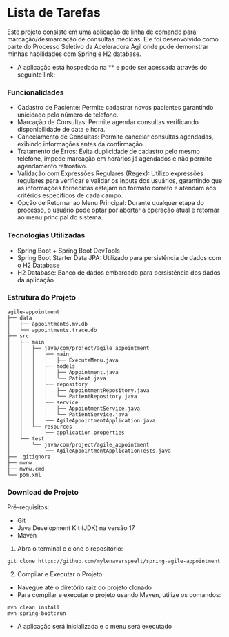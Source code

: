# Lista de Tarefas

Este projeto consiste em uma aplicação de linha de comando para marcação/desmarcação de consultas médicas. Ele foi desenvolvido como parte do Processo Seletivo da Aceleradora Ágil  onde pude demonstrar minhas habilidades com Spring e H2 database.

- A aplicação está hospedada na ** e pode ser acessada através do seguinte link: 

### Funcionalidades
- Cadastro de Paciente: Permite cadastrar novos pacientes garantindo unicidade pelo número de telefone.
- Marcação de Consultas: Permite agendar consultas verificando disponibilidade de data e hora.
- Cancelamento de Consultas: Permite cancelar consultas agendadas, exibindo informações antes da confirmação.
- Tratamento de Erros: Evita duplicidade de cadastro pelo mesmo telefone, impede marcação em horários já agendados e não permite agendamento retroativo.
- Validação com Expressões Regulares (Regex): Utilizo expressões regulares para verificar e validar os inputs dos usuários, garantindo que as informações fornecidas estejam no formato correto e atendam aos critérios específicos de cada campo.
- Opção de Retornar ao Menu Principal: Durante qualquer etapa do processo, o usuário pode optar por abortar a operação atual e retornar ao menu principal do sistema.

### Tecnologias Utilizadas
- Spring Boot + Spring Boot DevTools
- Spring Boot Starter Data JPA: Utilizado para persistência de dados com o H2 Database
- H2 Database: Banco de dados embarcado para persistência dos dados da aplicação


### Estrutura do Projeto
```
agile-appointment
├── data
│   ├── appointments.mv.db
│   └── appointments.trace.db
├── src
│   ├── main
│   │   ├── java/com/project/agile_appointment
│   │   │   ├── main
│   │   │   │   ├── ExecuteMenu.java
│   │   │   ├── models
│   │   │   │   ├── Appointment.java
│   │   │   │   └── Patient.java
│   │   │   ├── repository
│   │   │   │   ├── AppointmentRepository.java
│   │   │   │   └── PatientRepository.java
│   │   │   ├── service
│   │   │   │   ├── AppointmentService.java
│   │   │   │   └── PatientService.java
│   │   │   └── AgileAppointmentApplication.java
│   │   └── resources
│   │       └── application.properties
│   └── test
│       └── java/com/project/agile_appointment
│           └── AgileAppointmentApplicationTests.java
├── .gitignore
├── mvnw
├── mvnw.cmd
└── pom.xml

```

### Download do Projeto

Pré-requisitos:
- Git 
- Java Development Kit (JDK) na versão 17
- Maven 

1. Abra o terminal e clone o repositório:

```
git clone https://github.com/mylenaverspeelt/spring-agile-appointment
```

2. Compilar e Executar o Projeto:

- Navegue até o diretório raiz do projeto clonado
- Para compilar e executar o projeto usando Maven, utilize os comandos:

```
mvn clean install
mvn spring-boot:run
```

- A aplicação será inicializada e o menu será executado